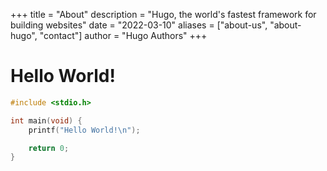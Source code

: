 +++
title = "About"
description = "Hugo, the world's fastest framework for building websites"
date = "2022-03-10"
aliases = ["about-us", "about-hugo", "contact"]
author = "Hugo Authors"
+++

# Hello World!
```c
#include <stdio.h>

int main(void) {
	printf("Hello World!\n");

	return 0;
}
```


